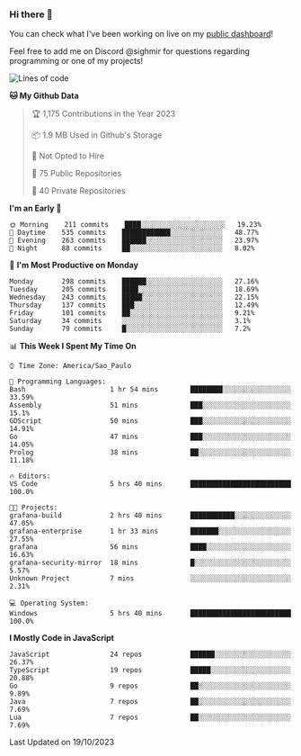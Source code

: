 ### Hi there 👋

<!--
**guicaulada/guicaulada** is a ✨ _special_ ✨ repository because its `README.md` (this file) appears on your GitHub profile.

Here are some ideas to get you started:

- 🔭 I’m currently working on ...
- 🌱 I’m currently learning ...
- 👯 I’m looking to collaborate on ...
- 🤔 I’m looking for help with ...
- 💬 Ask me about ...
- 📫 How to reach me: ...
- 😄 Pronouns: ...
- ⚡ Fun fact: ...
-->

You can check what I've been working on live on my [public dashboard](https://guicaulada.grafana.net/public-dashboards/7b7f644500ec4e6cb5d7a4e7b5ed0dab)!

Feel free to add me on Discord @sighmir for questions regarding programming or one of my projects!

<!--START_SECTION:waka-->
![Lines of code](https://img.shields.io/badge/From%20Hello%20World%20I%27ve%20Written-19.5%20million%20lines%20of%20code-blue)

**🐱 My Github Data** 

> 🏆 1,175 Contributions in the Year 2023
 > 
> 📦 1.9 MB Used in Github's Storage 
 > 
> 🚫 Not Opted to Hire
 > 
> 📜 75 Public Repositories 
 > 
> 🔑 40 Private Repositories  
 > 
**I'm an Early 🐤** 

```text
🌞 Morning    211 commits    ████░░░░░░░░░░░░░░░░░░░░░   19.23% 
🌆 Daytime    535 commits    ████████████░░░░░░░░░░░░░   48.77% 
🌃 Evening    263 commits    ██████░░░░░░░░░░░░░░░░░░░   23.97% 
🌙 Night      88 commits     ██░░░░░░░░░░░░░░░░░░░░░░░   8.02%

```
📅 **I'm Most Productive on Monday** 

```text
Monday       298 commits    ██████░░░░░░░░░░░░░░░░░░░   27.16% 
Tuesday      205 commits    ████░░░░░░░░░░░░░░░░░░░░░   18.69% 
Wednesday    243 commits    █████░░░░░░░░░░░░░░░░░░░░   22.15% 
Thursday     137 commits    ███░░░░░░░░░░░░░░░░░░░░░░   12.49% 
Friday       101 commits    ██░░░░░░░░░░░░░░░░░░░░░░░   9.21% 
Saturday     34 commits     ░░░░░░░░░░░░░░░░░░░░░░░░░   3.1% 
Sunday       79 commits     █░░░░░░░░░░░░░░░░░░░░░░░░   7.2%

```


📊 **This Week I Spent My Time On** 

```text
⌚︎ Time Zone: America/Sao_Paulo

💬 Programming Languages: 
Bash                     1 hr 54 mins        ████████░░░░░░░░░░░░░░░░░   33.59% 
Assembly                 51 mins             ███░░░░░░░░░░░░░░░░░░░░░░   15.1% 
GDScript                 50 mins             ███░░░░░░░░░░░░░░░░░░░░░░   14.91% 
Go                       47 mins             ███░░░░░░░░░░░░░░░░░░░░░░   14.05% 
Prolog                   38 mins             ██░░░░░░░░░░░░░░░░░░░░░░░   11.18%

🔥 Editors: 
VS Code                  5 hrs 40 mins       █████████████████████████   100.0%

🐱‍💻 Projects: 
grafana-build            2 hrs 40 mins       ███████████░░░░░░░░░░░░░░   47.05% 
grafana-enterprise       1 hr 33 mins        ███████░░░░░░░░░░░░░░░░░░   27.55% 
grafana                  56 mins             ████░░░░░░░░░░░░░░░░░░░░░   16.63% 
grafana-security-mirror  18 mins             █░░░░░░░░░░░░░░░░░░░░░░░░   5.57% 
Unknown Project          7 mins              ░░░░░░░░░░░░░░░░░░░░░░░░░   2.31%

💻 Operating System: 
Windows                  5 hrs 40 mins       █████████████████████████   100.0%

```

**I Mostly Code in JavaScript** 

```text
JavaScript               24 repos            ██████░░░░░░░░░░░░░░░░░░░   26.37% 
TypeScript               19 repos            █████░░░░░░░░░░░░░░░░░░░░   20.88% 
Go                       9 repos             ██░░░░░░░░░░░░░░░░░░░░░░░   9.89% 
Java                     7 repos             ██░░░░░░░░░░░░░░░░░░░░░░░   7.69% 
Lua                      7 repos             ██░░░░░░░░░░░░░░░░░░░░░░░   7.69%

```



 Last Updated on 19/10/2023
<!--END_SECTION:waka-->
